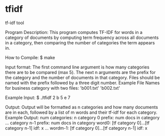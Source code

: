 # tfidf
tf-idf tool

Program Description:
  This program computes TF-IDF for words in a category of documents by computing term frequency
  across all documents in a category, then comparing the number of categories the term appears
  in.
  
How to Compile:
  $ make

Input format:
  The first command line argument is how many categories there are to be compared (max 5).
  The next n arguments are the prefix for the category and the number of documents in that
  category. Files should be named with the prefix followed by a three digit number.
    Example File Names for business category with two files: 'b001.txt' 'b002.txt'

Example Input:
  $ ./tfidf 2 b 5 e 7

Output:
  Output will be formatted as n categories and how many documents are in each, followed by 
  a list of m words and their tf-idf for each category.
    Example Output:
      num categories: n
      category 0 prefix: num docs in category
      ...
      category n-1 prefix: num docs in category
      word0: [tf category 0]...[tf category n-1] idf: x
      ...
      wordm-1: [tf category 0]...[tf category n-1] idf: x
